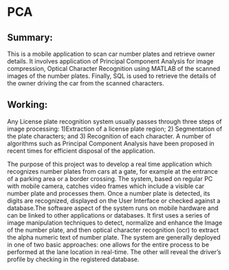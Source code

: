 # PCA

## Summary:

This is a mobile application to scan car number plates and retrieve owner details. It involves application of Principal Component Analysis for image compression, Optical Character Recognition using MATLAB of the scanned images of the number plates. Finally, SQL is used to retrieve the details of the owner driving the car from the scanned characters.

## Working:

Any License plate recognition system usually passes through three steps of image processing:
1)Extraction of a license plate region;
2) Segmentation of the plate characters; and
3) Recognition of each character. A number of algorithms such as Principal Component Analysis have been proposed in recent times for efficient disposal of the application.

The purpose of this project was to develop a real time application which recognizes number plates from cars at a gate, for example at the entrance of a parking area or a border crossing. The system, based on regular PC with mobile camera, catches video frames which include a visible car number plate and processes them. Once a number plate is detected, its digits are recognized, displayed on the User Interface or checked against a database.The software aspect of the system runs on mobile hardware and can be linked to other applications or databases. It first uses a series of image manipulation techniques to detect, normalize and enhance the Image of the number plate, and then optical character recognition (ocr) to extract the alpha numeric text of number plate. The system are generally deployed in one of two basic approaches: one allows for the entire process to be performed at the lane location in real-time. The other will reveal the driver’s profile by checking in the registered database. 

